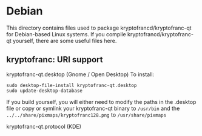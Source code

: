 
Debian
====================
This directory contains files used to package kryptofrancd/kryptofranc-qt
for Debian-based Linux systems. If you compile kryptofrancd/kryptofranc-qt yourself, there are some useful files here.

## kryptofranc: URI support ##


kryptofranc-qt.desktop  (Gnome / Open Desktop)
To install:

	sudo desktop-file-install kryptofranc-qt.desktop
	sudo update-desktop-database

If you build yourself, you will either need to modify the paths in
the .desktop file or copy or symlink your kryptofranc-qt binary to `/usr/bin`
and the `../../share/pixmaps/kryptofranc128.png` to `/usr/share/pixmaps`

kryptofranc-qt.protocol (KDE)

